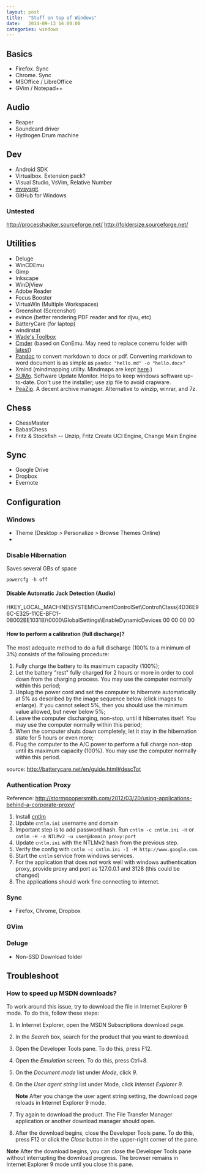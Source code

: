 ```yaml
---
layout: post
title:  "Stuff on top of Windows"
date:   2014-09-13 16:00:00
categories: windows
---
```



## Basics

* Firefox. Sync
* Chrome. Sync
* MSOffice / LibreOffice
* GVim / Notepad++

## Audio

* Reaper
* Soundcard driver
* Hydrogen Drum machine

## Dev

* Android SDK
* Virtualbox. Extension pack?
* Visual Studio, VsVim, Relative Number
* [mysysgit](https://github.com/msysgit/msysgit/releases)
* GitHub for Windows

### Untested

http://processhacker.sourceforge.net/
http://foldersize.sourceforge.net/

## Utilities

* Deluge
* WinCDEmu
* Gimp
* Inkscape
* WinDjView
* Adobe Reader
* Focus Booster
* VirtuaWin (Multiple Workspaces)
* Greenshot (Screenshot)
* evince (better rendering PDF reader and for djvu, etc)
* BatteryCare (for laptop)
* windirstat
* [Wade's Toolbox](http://wademan.com/toolbox)
* [Cmder](https://github.com/bliker/cmder) (based on ConEmu. May need to replace conemu folder with [latest](http://www.fosshub.com/ConEmu.html))
* [Pandoc](http://johnmacfarlane.net/pandoc/installing.html) to convert markdown to docx or pdf. Converting markdown to word document is as simple as `pandoc "hello.md" -o "hello.docx"`
* Xmind (mindmapping utility. Mindmaps are kept [here](https://bitbucket.org/rpattabi/stuff).)
* [SUMo](http://www.kcsoftwares.com/sumo/start/). Software Update Monitor. Helps to keep windows software up-to-date. Don't use the installer; use zip file to avoid crapware.
* [PeaZip](http://peazip.sourceforge.net/). A decent archive manager. Alternative to winzip, winrar, and 7z.

## Chess

* ChessMaster
* BabasChess
* Fritz & Stockfish -- Unzip, Fritz Create UCI Engine, Change Main Engine

## Sync

* Google Drive
* Dropbox
* Evernote

## Configuration

### Windows

* Theme (Desktop > Personalize > Browse Themes Online)
* 

### Disable Hibernation

Saves several GBs of space

`powercfg -h off`

#### Disable Automatic Jack Detection (Audio)

HKEY_LOCAL_MACHINE\SYSTEM\CurrentControlSet\Control\Class\{4D36E96C-E325-11CE-BFC1-08002BE10318}\0000\GlobalSettings\EnableDynamicDevices 00 00 00 00

#### How to perform a calibration (full discharge)?

The most adequate method to do a full discharge (100% to a minimum of 3%) consists of the following procedure:

1. Fully charge the battery to its maximum capacity (100%);
1. Let the battery "rest" fully charged for 2 hours or more in order to cool down from the charging process. You may use the computer normally within this period;
1. Unplug the power cord and set the computer to hibernate automatically at 5% as described by the image sequence below (click images to enlarge). If you cannot select 5%, then you should use the minimum value allowed, but never below 5%;
1. Leave the computer discharging, non-stop, until it hibernates itself. You may use the computer normally within this period;
1. When the computer shuts down completely, let it stay in the hibernation state for 5 hours or even more;
1. Plug the computer to the A/C power to perform a full charge non-stop until its maximum capacity (100%). You may use the computer normally within this period.

source: http://batterycare.net/en/guide.html#descTot

### Authentication Proxy

Reference: http://stormpoopersmith.com/2012/03/20/using-applications-behind-a-corporate-proxy/

1. Install [cntlm](http://sourceforge.net/projects/cntlm/files/latest/download?source=files)
1. Update `cntlm.ini` username and domain
1. Important step is to add password hash. Run `cntlm -c cntlm.ini -H` or `cntlm -H -a NTLMv2 -u user@domain proxy:port`
1. Update `cntlm.ini` with the NTLMv2 hash from the previous step.
1. Verify the config with `cntlm -c cntlm.ini -I -M http://www.google.com`.
1. Start the `cntlm` service from windows services.
1. For the application that does not work well with windows authentication proxy, provide proxy and port as 127.0.0.1 and 3128 (this could be changed)
1. The applications should work fine connecting to internet.

### Sync

* Firefox, Chrome, Dropbox

### GVim

<TODO>

### Deluge

* Non-SSD Download folder


## Troubleshoot

### How to speed up MSDN downloads?

To work around this issue, try to download the file in Internet Explorer 9 mode. To do this, follow these steps:

1. In Internet Explorer, open the MSDN Subscriptions download page.
2. In the *Search* box, search for the product that you want to download.
3. Open the Developer Tools pane. To do this, press F12.
4. Open the *Emulation* screen. To do this, press Ctrl+8.
5. On the *Document mode* list under *Mode*, click *9*.
6. On the *User agent string* list under Mode, click *Internet Explorer 9*.

    **Note** After you change the user agent string setting, the download page reloads in Internet Explorer 9 mode.
7. Try again to download the product. The File Transfer Manager application or another download manager should open.
8. After the download begins, close the Developer Tools pane. To do this, press F12 or click the *Close* button in the upper-right corner of the pane.

**Note** After the download begins, you can close the Developer Tools pane without interrupting the download progress. The browser remains in Internet Explorer 9 mode until you close this pane.

